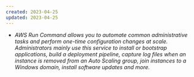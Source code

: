 ```yaml
---
created: 2023-04-25
updated: 2023-04-25
---
```

- *AWS Run Command allows you to automate common administrative tasks and perform one-time configuration changes at scale. Administrators mainly use this service to install or bootstrap applications, build a deployment pipeline, capture log files when an instance is removed from an Auto Scaling group, join instances to a Windows domain, install software updates and more.*